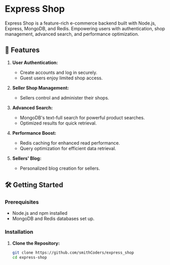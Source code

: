 # Express Shop

Express Shop is a feature-rich e-commerce backend built with Node.js, Express, MongoDB, and Redis. Empowering users with authentication, shop management, advanced search, and performance optimization.

## 🚀 Features

1. **User Authentication:**
   - Create accounts and log in securely.
   - Guest users enjoy limited shop access.

2. **Seller Shop Management:**
   - Sellers control and administer their shops.

3. **Advanced Search:**
   - MongoDB's text-full search for powerful product searches.
   - Optimized results for quick retrieval.

4. **Performance Boost:**
   - Redis caching for enhanced read performance.
   - Query optimization for efficient data retrieval.

5. **Sellers' Blog:**
   - Personalized blog creation for sellers.

## 🛠️ Getting Started

### Prerequisites

- Node.js and npm installed
- MongoDB and Redis databases set up.

### Installation

1. **Clone the Repository:**
   ```bash
   git clone https://github.com/smithCoders/express_shop
   cd express-shop
